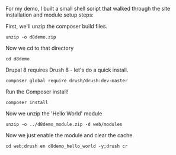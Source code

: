 For my demo, I built a small shell script that walked through the site installation and module setup steps: 

First, we'll unzip the composer build files.

```unzip -o d8demo.zip```

Now we cd to that directory

```cd d8demo```

Drupal 8 requires Drush 8 - let's do a quick install.

```composer global require drush/drush:dev-master```

Run the Composer install!

```composer install```

Now we unzip the 'Hello World' module

```unzip -o ../d8demo_module.zip -d web/modules```

Now we just enable the module and clear the cache.

```cd web;drush en d8demo_hello_world -y;drush cr```

